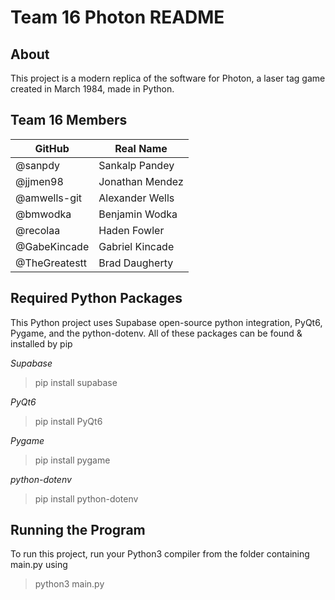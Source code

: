 # Team 16 Photon README

## About

This project is a modern replica of the software for Photon, a laser tag game created in March 1984, made in Python.

## Team 16 Members

| GitHub        | Real Name       |
| ------------- | --------------- |
| @sanpdy       | Sankalp Pandey  |
| @jjmen98      | Jonathan Mendez |
| @amwells-git  | Alexander Wells |
| @bmwodka      | Benjamin Wodka  |
| @recolaa      | Haden Fowler    |
| @GabeKincade  | Gabriel Kincade |
| @TheGreatestt | Brad Daugherty  |


## Required Python Packages

This Python project uses Supabase open-source python integration, PyQt6, Pygame, and the python-dotenv.
All of these packages can be found & installed by pip

*Supabase*

>pip install supabase

*PyQt6*

>pip install PyQt6

*Pygame*

>pip install pygame

*python-dotenv*

>pip install python-dotenv

## Running the Program

To run this project, run your Python3 compiler from the folder containing main.py using

>python3 main.py